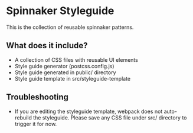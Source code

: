 # Spinnaker Styleguide
This is the collection of reusable spinnaker patterns.

## What does it include?
- A collection of CSS files with reusable UI elements
- Style guide generator (postcss.config.js)
- Style guide generated in public/ directory
- Style guide template in src/styleguide-template

## Troubleshooting
* If you are editing the styleguide template, webpack does not auto-rebuild the styleguide. Please save any CSS file under src/ directory to trigger it for now. 
